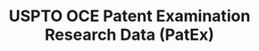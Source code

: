 ---
bigquery: https://console.cloud.google.com/bigquery?p=patents-public-data&d=uspto_oce_pair&page=dataset
citation: 'Graham, S. Marco, A., and Miller, A. (2015). “The USPTO Patent Examination
  Research Dataset: A Window on the Process of Patent Examination.”'
contributors: Graham, S. Marco, A., Miller, A.
cost: None
description: The latest version of PatEx (referred to below as the 2020 release) contains
  detailed information on nearly 11.9 million publicly-viewable provisional and non-provisional
  patent applications to the USPTO and over 4.6 million Patent Cooperation Treaty
  (PCT) applications. It is based on data that OCE downloaded from the Patent Examination
  Data System (PEDS) in April, 2021. The PEDS data are sourced from Public PAIR. The
  first time that OCE used PEDS as the basis of PatEx was for the 2019 release. We
  took the PEDS data and organized it into the familiar PatEx data files, which are
  based on the organization of the Public PAIR portal. The data files include information
  on each application’s characteristics, prosecution history, continuation history,
  claims of foreign priority, patent term adjustment history, publication history,
  and correspondence address information.
documentation: 'For the 2019 and later releases, new technical documentation is available
  https://www.uspto.gov/sites/default/files/documents/PatEx-2019-Technical-Doc.pdf


  A document describing the 2014-2017 data sets is available and can be cited as:
  Graham, Stuart J.H. and Marco, Alan C. and Miller, Richard, The USPTO Patent Examination
  Research Dataset: A Window on the Process of Patent Examination (November 30, 2015).
  Available at SSRN: https://ssrn.com/abstract=2702637.'
last_edit: Mon, 04 Apr 2022 19:06:22 GMT
location: https://www.uspto.gov/ip-policy/economic-research/research-datasets/patent-examination-research-dataset-public-pair
maintained_by: EconomicsData@uspto.gov
related_publications: https://ssrn.com/abstract=29956744, https://ssrn.com/abstract=2702637
schema_fields: '[''application_type'', ''child_application_number'', ''examiner_name_last'',
  ''continuation_type'', ''correspondence_postal_code'', ''status_code'', ''parent_application_number'',
  ''event_description'', ''correspondence_street_line_2'', ''filing_date'', ''inventor_name_middle'',
  ''examiner_id'', ''wipo_pub_date'', ''earliest_pgpub_number'', ''examiner_name_middle'',
  ''sequence_number'', ''foreign_parent_date'', ''correspondence_region_name'', ''small_entity_indicator'',
  ''abandon_date'', ''correspondence_country_code'', ''inventor_country_code'', ''correspondence_region_code'',
  ''correspondence_street_line_1'', ''inventor_region_code'', ''earliest_pgpub_date'',
  ''event_code'', ''inventor_name_last'', ''child_filing_date'', ''correspondence_name_line_2'',
  ''atty_docket_number'', ''customer_number'', ''inventor_rank'', ''file_location_date'',
  ''parent_country_code'', ''examiner_art_unit'', ''file_location'', ''uspc_class'',
  ''patent_number'', ''recorded_date'', ''correspondence_city'', ''inventor_name_first'',
  ''invention_title'', ''aia_first_to_file'', ''patent_issue_date'', ''disposal_type'',
  ''confirm_number'', ''application_number_pair'', ''invention_subject_matter'', ''uspc_subclass'',
  ''correspondence_country_name'', ''appl_status_date'', ''parent_filing_date'', ''inventor_address_type'',
  ''correspondence_name_line_1'', ''inventor_country_name'', ''wipo_pub_number'',
  ''status_description'', ''examiner_name_first'', ''parent_country'', ''foreign_parent_id'',
  ''application_number'', ''appl_status_code'']'
shortname: patex
tags:
- patents
- legal
- history
terms_of_use: 'USPTO’s online databases are not designed or intended to be a source
  for bulk downloads of USPTO data when accessed through the website’s interfaces.
  Individuals, companies, IP addresses, or blocks of IP addresses who, in effect,
  deny or decrease service by generating unusually high numbers of database accesses
  (searches, pages, or hits), whether generated manually or in an automated fashion,
  may be denied access to USPTO servers without notice.


  Bulk data products may be separately obtained from the USPTO, either for free or
  at the cost of dissemination. For details, see information on Electronic Bulk Data
  Products: https://www.uspto.gov/learning-and-resources/electronic-bulk-data-products'
title: USPTO OCE Patent Examination Research Data (PatEx)
uuid: 4342caa7-23af-420c-b2f6-6088f133df6a
---